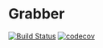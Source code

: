 # Grabber
[![Build Status](https://app.travis-ci.com/afoni41985/job4j_grabber.svg?branch=master)](https://app.travis-ci.com/afoni41985/job4j_grabber)
[![codecov](https://codecov.io/gh/afoni41985/job4j_grabber/branch/master/graph/badge.svg?token=7KQXUMLRRC)](https://codecov.io/gh/afoni41985/job4j_grabber) 